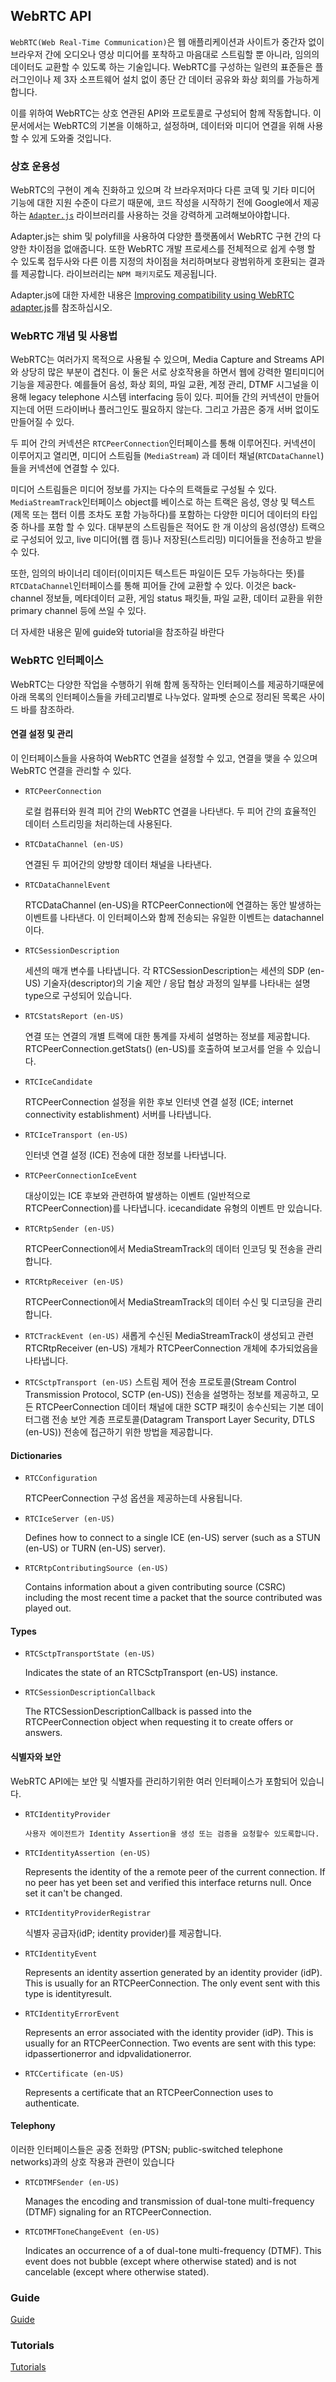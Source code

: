 ## WebRTC API

`WebRTC(Web Real-Time Communication)`은 웹 애플리케이션과 사이트가 중간자 없이 브라우저 간에 오디오나 영상 미디어를 포착하고 마음대로 스트림할 뿐 아니라, 임의의 데이터도 교환할 수 있도록 하는 기술입니다. WebRTC를 구성하는 일련의 표준들은 플러그인이나 제 3자 소프트웨어 설치 없이 종단 간 데이터 공유와 화상 회의를 가능하게 합니다.

이를 위하여 WebRTC는 상호 연관된 API와 프로토콜로 구성되어 함께 작동합니다. 이 문서에서는 WebRTC의 기본을 이해하고, 설정하며, 데이터와 미디어 연결을 위해 사용할 수 있게 도와줄 것입니다.

### 상호 운용성

WebRTC의 구현이 계속 진화하고 있으며 각 브라우저마다 다른 코덱 및 기타 미디어 기능에 대한 지원 수준이 다르기 때문에, 코드 작성을 시작하기 전에 Google에서 제공하는 [`Adapter.js`](https://github.com/webrtcHacks/adapter) 라이브러리를 사용하는 것을 강력하게 고려해보아야합니다.

Adapter.js는 shim 및 polyfill을 사용하여 다양한 플랫폼에서 WebRTC 구현 간의 다양한 차이점을 없애줍니다. 또한 WebRTC 개발 프로세스를 전체적으로 쉽게 수행 할 수 있도록 접두사와 다른 이름 지정의 차이점을 처리하며보다 광범위하게 호환되는 결과를 제공합니다. 라이브러리는 `NPM 패키지`로도 제공됩니다.

Adapter.js에 대한 자세한 내용은 [Improving compatibility using WebRTC adapter.js](https://developer.mozilla.org/ko/docs/Web/API/WebRTC_API/adapter.js)를 참조하십시오.

### WebRTC 개념 및 사용법

WebRTC는 여러가지 목적으로 사용될 수 있으며, Media Capture and Streams API 와 상당히 많은 부분이 겹친다. 이 둘은 서로 상호작용을 하면서 웹에 강력한 멀티미디어 기능을 제공한다. 예를들어 음성, 화상 회의, 파일 교환, 계정 관리, DTMF 시그널을 이용해 legacy telephone 시스템 interfacing 등이 있다. 피어들 간의 커넥션이 만들어지는데 어떤 드라이버나 플러그인도 필요하지 않는다. 그리고 가끔은 중개 서버 없이도 만들어질 수 있다.

두 피어 간의 커넥션은 `RTCPeerConnection`인터페이스를 통해 이루어진다. 커넥션이 이루어지고 열리면, 미디어 스트림들 (`MediaStream`) 과 데이터 채널(`RTCDataChannel`)들을 커넥션에 연결할 수 있다.

미디어 스트림들은 미디어 정보를 가지는 다수의 트랙들로 구성될 수 있다. `MediaStreamTrack`인터페이스 object를 베이스로 하는 트랙은 음성, 영상 및 텍스트(제목 또는 챕터 이름 조차도 포함 가능하다)를 포함하는 다양한 미디어 데이터의 타입 중 하나를 포함 할 수 있다. 대부분의 스트림들은 적어도 한 개 이상의 음성(영상) 트랙으로 구성되어 있고, live 미디어(웹 캠 등)나 저장된(스트리밍) 미디어들을 전송하고 받을 수 있다.

또한, 임의의 바이너리 데이터(이미지든 텍스트든 파일이든 모두 가능하다는 뜻)를 `RTCDataChannel`인터페이스를 통해 피어들 간에 교환할 수 있다. 이것은 back-channel 정보들, 메타데이터 교환, 게임 status 패킷들, 파일 교환, 데이터 교환을 위한 primary channel 등에 쓰일 수 있다.

더 자세한 내용은 밑에 guide와 tutorial을 참조하길 바란다

### WebRTC 인터페이스

WebRTC는 다양한 작업을 수행하기 위해 함께 동작하는 인터페이스를 제공하기때문에 아래 목록의 인터페이스들을 카테고리별로 나누었다. 알파벳 순으로 정리된 목록은 사이드 바를 참조하라.

#### 연결 설정 및 관리

이 인터페이스들을 사용하여 WebRTC 연결을 설정할 수 있고, 연결을 맺을 수 있으며 WebRTC 연결을 관리할 수 있다.

- `RTCPeerConnection`

  로컬 컴퓨터와 원격 피어 간의 WebRTC 연결을 나타낸다. 두 피어 간의 효율적인 데이터 스트리밍을 처리하는데 사용된다.

- `RTCDataChannel (en-US)`

  연결된 두 피어간의 양방향 데이터 채널을 나타낸다.

- `RTCDataChannelEvent`

  RTCDataChannel (en-US)을 RTCPeerConnection에 연결하는 동안 발생하는 이벤트를 나타낸다. 이 인터페이스와 함께 전송되는 유일한 이벤트는 datachannel이다.

- `RTCSessionDescription`

  세션의 매개 변수를 나타냅니다. 각 RTCSessionDescription는 세션의 SDP (en-US) 기술자(descriptor)의 기술 제안 / 응답 협상 과정의 일부를 나타내는 설명 type으로 구성되어 있습니다.

- `RTCStatsReport (en-US)`

  연결 또는 연결의 개별 트랙에 대한 통계를 자세히 설명하는 정보를 제공합니다. RTCPeerConnection.getStats() (en-US)를 호출하여 보고서를 얻을 수 있습니다.

- `RTCIceCandidate`

  RTCPeerConnection 설정을 위한 후보 인터넷 연결 설정 (ICE; internet connectivity establishment) 서버를 나타냅니다.

- `RTCIceTransport (en-US)`

  인터넷 연결 설정 (ICE) 전송에 대한 정보를 나타냅니다.

- `RTCPeerConnectionIceEvent`

  대상이있는 ICE 후보와 관련하여 발생하는 이벤트 (일반적으로 RTCPeerConnection)를 나타냅니다. icecandidate 유형의 이벤트 만 있습니다.

- `RTCRtpSender (en-US)`

  RTCPeerConnection에서 MediaStreamTrack의 데이터 인코딩 및 전송을 관리합니다.

- `RTCRtpReceiver (en-US)`

  RTCPeerConnection에서 MediaStreamTrack의 데이터 수신 및 디코딩을 관리합니다.

- `RTCTrackEvent (en-US)`
  새롭게 수신된 MediaStreamTrack이 생성되고 관련 RTCRtpReceiver (en-US) 개체가 RTCPeerConnection 개체에 추가되었음을 나타냅니다.

- `RTCSctpTransport (en-US)`
  스트림 제어 전송 프로토콜(Stream Control Transmission Protocol, SCTP (en-US)) 전송을 설명하는 정보를 제공하고, 모든 RTCPeerConnection 데이터 채널에 대한 SCTP 패킷이 송수신되는 기본 데이터그램 전송 보안 계층 프로토콜(Datagram Transport Layer Security, DTLS (en-US)) 전송에 접근하기 위한 방법을 제공합니다.

#### Dictionaries

- `RTCConfiguration`

  RTCPeerConnection 구성 옵션을 제공하는데 사용됩니다.

- `RTCIceServer (en-US)`

  Defines how to connect to a single ICE (en-US) server (such as a STUN (en-US) or TURN (en-US) server).

- `RTCRtpContributingSource (en-US)`

  Contains information about a given contributing source (CSRC) including the most recent time a packet that the source contributed was played out.

#### Types

- `RTCSctpTransportState (en-US)`

  Indicates the state of an RTCSctpTransport (en-US) instance.

- `RTCSessionDescriptionCallback`

  The RTCSessionDescriptionCallback is passed into the RTCPeerConnection object when requesting it to create offers or answers.

#### 식별자와 보안

WebRTC API에는 보안 및 식별자를 관리하기위한 여러 인터페이스가 포함되어 있습니다.

- `RTCIdentityProvider`

      사용자 에이전트가 Identity Assertion을 생성 또는 검증을 요청할수 있도록합니다.

- `RTCIdentityAssertion (en-US)`

  Represents the identity of the a remote peer of the current connection. If no peer has yet been set and verified this interface returns null. Once set it can't be changed.

- `RTCIdentityProviderRegistrar`

  식별자 공급자(idP; identity provider)를 제공합니다.

- `RTCIdentityEvent`

  Represents an identity assertion generated by an identity provider (idP). This is usually for an RTCPeerConnection. The only event sent with this type is identityresult.

- `RTCIdentityErrorEvent`

  Represents an error associated with the identity provider (idP). This is usually for an RTCPeerConnection. Two events are sent with this type: idpassertionerror and idpvalidationerror.

- `RTCCertificate (en-US)`

  Represents a certificate that an RTCPeerConnection uses to authenticate.

#### Telephony

이러한 인터페이스들은 공중 전화망 (PTSN; public-switched telephone networks)과의 상호 작용과 관련이 있습니다

- `RTCDTMFSender (en-US)`

  Manages the encoding and transmission of dual-tone multi-frequency (DTMF) signaling for an RTCPeerConnection.

- `RTCDTMFToneChangeEvent (en-US)`

  Indicates an occurrence of a of dual-tone multi-frequency (DTMF). This event does not bubble (except where otherwise stated) and is not cancelable (except where otherwise stated).

### Guide

[Guide](https://developer.mozilla.org/ko/docs/Web/API/WebRTC_API#guides)

### Tutorials

[Tutorials](https://developer.mozilla.org/ko/docs/Web/API/WebRTC_API#tutorials)
